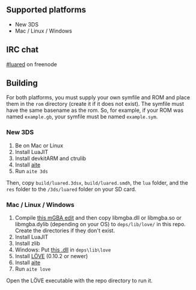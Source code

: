 ## Supported platforms

* New 3DS
* Mac / Linux / Windows

## IRC chat

[#luared](https://kiwiirc.com/client/irc.freenode.net?channel=#luared) on freenode

## Building

For both platforms, you must supply your own symfile and ROM and place them in the `rom` directory (create it if it does not exist). The symfile must have the same basename as the rom. So, for example, if your ROM was named `example.gb`, your symfile must be named `example.sym`.

### New 3DS

1. Be on Mac or Linux
2. Install LuaJIT
3. Install devkitARM and ctrulib
4. Install [aite](http://github.com/rweichler/aite)
5. Run `aite 3ds`

Then, copy `build/luared.3dsx`, `build/luared.smdh`, the `lua` folder, and the `res` folder to the `/3ds/luared` folder on your SD card.

### Mac / Linux / Windows

1. Compile [this mGBA edit](https://github.com/N64N64/mgba) and then copy libmgba.dll or libmgba.so or libmgba.dylib (depending on your OS) to `deps/lib/love/` in this repo. Create the directories if they don't exist.
2. Install LuaJIT
3. Install zlib
4. Windows: Put [this .dll](https://github.com/N64N64/mgba/releases/download/1/freetype6.dll) in `deps\lib\love`
5. Install [LÖVE](https://love2d.org/) (0.10.2 or newer)
6. Install [aite](http://github.com/rweichler/aite)
7. Run `aite love`

Open the LÖVE executable with the repo directory to run it.

